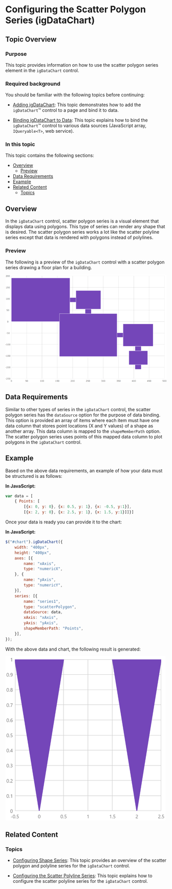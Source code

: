 ﻿<!--
|metadata|
{
    "fileName": "shapeseries-polygon-series",
    "controlName": "",
    "tags": []
}
|metadata|
-->

# Configuring the Scatter Polygon Series (igDataChart)

## Topic Overview

### Purpose

This topic provides information on how to use the scatter polygon series element in the `igDataChart` control.

### Required background

You should be familiar with the following topics before continuing:

- [Adding igDataChart](igDataChart-Adding.html): This topic demonstrates how to add the `igDataChart`™ control to a page and bind it to data.

- [Binding igDataChart to Data](igDataChart-DataBinding.html): This topic explains how to bind the `igDataChart`™ control to various data sources (JavaScript array, `IQueryable<T>`, web service).



### In this topic

This topic contains the following sections:

-   [Overview](#overview)
	-   [Preview](#preview)
-   [Data Requirements](#data-requirements)
-   [Example](#example)
-   [Related Content](#related-content)
    -   [Topics](#topics)

## <a id="overview"></a> Overview

In the `igDataChart` control, scatter polygon series is a visual element that displays data using polygons. This type of series can render any shape that is desired. The scatter polygon series works a lot like the scatter polyline series except that data is rendered with polygons instead of polylines.

### <a id="preview"></a> Preview

The following is a preview of the `igDataChart` control with a scatter polygon series drawing a floor plan for a building.

![](images/jquery_scatter_polygon_01.png)

## <a id="data-requirements"></a> Data Requirements

Similar to other types of series in the `igDataChart` control, the scatter polygon series has the `dataSource` option for the purpose of data binding. This option is provided an array of items where each item must have one data column that stores point locations (X and Y values) of a shape as another array.  This data column is mapped to the `shapeMemberPath` option. The scatter polygon series uses points of this mapped data column to plot polygons in the `igDataChart` control.

## <a id="example"></a> Example

Based on the above data requirements, an example of how your data must be structured is as follows:

**In JavaScript:**

```js
var data = [
    { Points: [
        [{x: 0, y: 0}, {x: 0.5, y: 1}, {x: -0.5, y:1}],
        [{x: 2, y: 0}, {x: 2.5, y: 1}, {x: 1.5, y:1}]]}]
```

Once your data is ready you can provide it to the chart:

**In JavaScript:**

```js
$("#chart").igDataChart({
    width: "400px",
    height: "400px",
    axes: [{
        name: "xAxis",
        type: "numericX",
    }, {
        name: "yAxis",
        type: "numericY",
    }],
    series: [{
        name: "series1",
        type: "scatterPolygon",
        dataSource: data,
        xAxis: "xAxis",
        yAxis: "yAxis",
        shapeMemberPath: "Points",
    }],
});
```

With the above data and chart, the following result is generated:

![](images/jquery_scatter_polygon_02.png)

## <a id="related-content"></a>Related Content

### <a id="topics"></a>Topics

- [Configuring Shape Series](shapeseries-shape-series.html): This topic provides an overview of the scatter polygon and polyline series for the `igDataChart` control.

- [Configuring the Scatter Polyline Series](shapeseries-polyline-series.html): This topic explains how to configure the scatter polyline series for the `igDataChart` control.